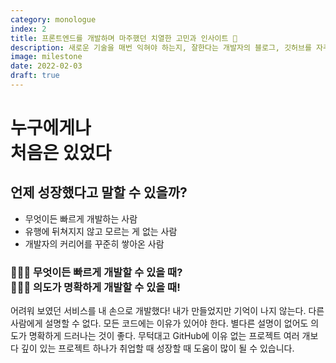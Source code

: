 ```yaml
---
category: monologue
index: 2
title: 프론트엔드를 개발하며 마주했던 치열한 고민과 인사이트 👀
description: 새로운 기술을 매번 익혀야 하는지, 잘한다는 개발자의 블로그, 깃허브를 자주 보면 되는지, 무엇을 해야 좋은 프론트엔드 개발자가 될 수 있을지 늘 고민이 됩니다.
image: milestone
date: 2022-02-03
draft: true
---
```


# 누구에게나<br />처음은 있었다

## 언제 성장했다고 말할 수 있을까?

* 무엇이든 빠르게 개발하는 사람
* 유행에 뒤쳐지지 않고 모르는 게 없는 사람
* 개발자의 커리어를 꾸준히 쌓아온 사람

### 🙅🏻‍♀️ 무엇이든 빠르게 개발할 수 있을 때?<br />🙆🏻‍♂️ 의도가 명확하게 개발할 수 있을 때!

어려워 보였던 서비스를 내 손으로 개발했다! 내가 만들었지만 기억이 나지 않는다. 다른 사람에게 설명할 수 없다. 모든 코드에는 이유가 있어야 한다. 별다른 설명이 없어도 의도가 명확하게 드러나는 것이 좋다. 무턱대고 GitHub에 이유 없는 프로젝트 여러 개보다 깊이 있는 프로젝트 하나가 취업할 때 성장할 때 도움이 많이 될 수 있습니다.

